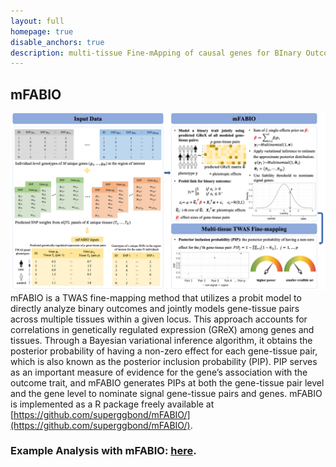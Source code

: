 ```yaml
---
layout: full
homepage: true
disable_anchors: true
description: multi-tissue Fine-mApping of causal genes for BInary Outcomes
---
```

## mFABIO
![mfabio\_pipeline](mFABIO_scheme.png)
mFABIO is a TWAS fine-mapping method that utilizes a probit model to directly analyze binary outcomes and jointly models gene-tissue pairs across multiple tissues within a given locus. This approach accounts for correlations in genetically regulated expression (GReX) among genes and tissues. Through a Bayesian variational inference algorithm, it obtains the posterior probability of having a non-zero effect for each gene-tissue pair, which is also known as the posterior inclusion probability (PIP). PIP serves as an important measure of evidence for the gene’s association with the outcome trait, and mFABIO generates PIPs at both the gene-tissue pair level and the gene level to nominate signal gene-tissue pairs and genes. mFABIO is implemented as a R package freely available at [https://github.com/superggbond/mFABIO/](https://github.com/superggbond/mFABIO/).

### Example Analysis with mFABIO: [here](https://superggbond.github.io/mFABIO/documentation/04_mFABIO_Example.html).
